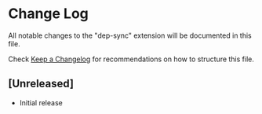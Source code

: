 # Change Log

All notable changes to the "dep-sync" extension will be documented in this file.

Check [Keep a Changelog](http://keepachangelog.com/) for recommendations on how to structure this file.

## [Unreleased]

- Initial release
